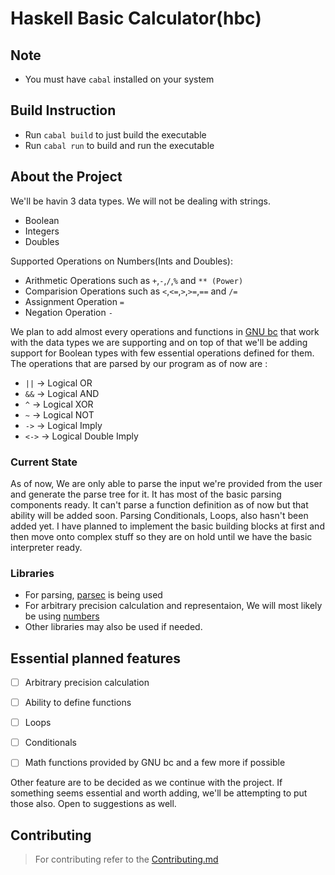 # Haskell Basic Calculator(hbc)

## Note

* You must have `cabal` installed on your system

## Build Instruction

* Run `cabal build` to just build the executable
* Run `cabal run` to build and run the executable

## About the Project

We'll be havin 3 data types. We will not be dealing with strings.<br>

* Boolean
* Integers
* Doubles

Supported Operations on Numbers(Ints and Doubles): <br>

* Arithmetic Operations such as `+`,`-`,`/`,`%` and `** (Power)`
* Comparision Operations such as `<`,`<=`,`>`,`>=`,`==` and `/=`
* Assignment Operation `=`
* Negation Operation `-`

We plan to add almost every operations and functions in
[GNU bc](https://en.wikipedia.org/wiki/Bc_(programming_language)#POSIX_bc)
that work with the data types we are supporting and on top of that we'll
be adding support for Boolean types with few essential operations defined
for them. The operations that are parsed by our program as of now are :

* `||`   -> Logical OR
* `&&`   -> Logical AND
* `^`   -> Logical XOR
* `~`    -> Logical NOT
* `->`   -> Logical Imply
* `<->`  -> Logical Double Imply


### Current State

As of now, We are only able to parse the input we're
provided from the user and generate the parse tree for it. It has
most of the basic parsing components ready. It can't parse a
function definition as of now but that ability will be added soon.
Parsing Conditionals, Loops, also hasn't been added yet. I have planned
to implement the basic building blocks at first and then move onto
complex stuff so they are on hold until we have the basic interpreter
ready.

### Libraries

* For parsing,
[parsec](https://hackage.haskell.org/package/parsec-3.1.14.0/docs/Text-Parsec.html)
is being used
* For arbitrary precision calculation and representaion, We will most likely be using
[numbers](https://hackage.haskell.org/package/numbers)
* Other libraries may also be used if needed.

## Essential planned features

- [ ] Arbitrary precision calculation

- [ ] Ability to define functions

- [ ] Loops

- [ ] Conditionals

- [ ] Math functions provided by GNU bc and a few more if possible

Other feature are to be decided as we continue with the project. If
something seems essential and worth adding, we'll be attempting to
put those also. Open to suggestions as well.

## Contributing

> For contributing refer to the [Contributing.md](./Contributing.md)
